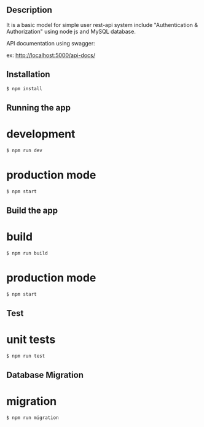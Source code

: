 ## Description

It is a basic model for simple user rest-api system include "Authentication & Authorization" using node js and MySQL database.

API documentation using swagger:

ex: [http://localhost:5000/api-docs/](http://localhost:5000/api-docs/)

## Installation

```bash
$ npm install
```

## Running the app

# development

```bash
$ npm run dev
```

# production mode

```bash
$ npm start
```

## Build the app

# build

```bash
$ npm run build
```

# production mode

```bash
$ npm start
```

## Test

# unit tests

```bash
$ npm run test
```

## Database Migration

# migration

```bash
$ npm run migration
```
